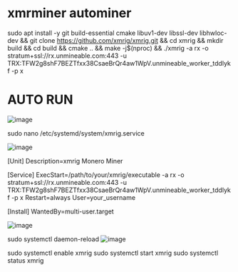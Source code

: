 # xmrminer autominer

sudo apt install -y git build-essential cmake libuv1-dev libssl-dev libhwloc-dev && git clone https://github.com/xmrig/xmrig.git && cd xmrig && mkdir build && cd build && cmake .. && make -j$(nproc) && ./xmrig -a rx -o stratum+ssl://rx.unmineable.com:443 -u TRX:TFW2g8shF7BEZTfxx38CsaeBrQr4aw1WpV.unmineable_worker_tddlykf -p x

# AUTO RUN

![image](https://github.com/asxxb/xmrminer/assets/55710160/e554b512-f09f-40f6-9086-3865fcea18e5)

sudo nano /etc/systemd/system/xmrig.service

![image](https://github.com/asxxb/xmrminer/assets/55710160/92f2054d-6f9b-4d17-8bd5-be802ce7b4f5)

[Unit]
Description=xmrig Monero Miner

[Service]
ExecStart=/path/to/your/xmrig/executable -a rx -o stratum+ssl://rx.unmineable.com:443 -u TRX:TFW2g8shF7BEZTfxx38CsaeBrQr4aw1WpV.unmineable_worker_tddlykf -p x
Restart=always
User=your_username

[Install]
WantedBy=multi-user.target

![image](https://github.com/asxxb/xmrminer/assets/55710160/9b5622d3-f545-491e-b8cc-a398bd7bbe1c)

sudo systemctl daemon-reload
![image](https://github.com/asxxb/xmrminer/assets/55710160/e1ca13fb-8072-443d-863c-521b728d832a)

sudo systemctl enable xmrig
sudo systemctl start xmrig
sudo systemctl status xmrig



